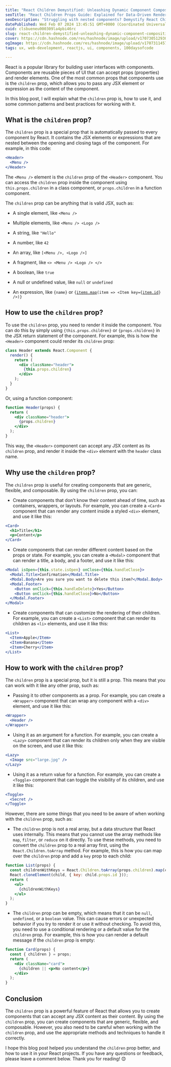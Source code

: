 ```yaml
---
title: "React Children Demystified: Unleashing Dynamic Component Composition"
seoTitle: "React Children Props Guide: Explained for Data-Driven Rendering & JSX "
seoDescription: "Struggling with nested components? Demystify React Children Props & learn how to render dynamic UIs based on data & JSX patterns. Discover best practices & "
datePublished: Wed Feb 07 2024 13:45:51 GMT+0000 (Coordinated Universal Time)
cuid: clsbueneu000309la4pbi46rc
slug: react-children-demystified-unleashing-dynamic-component-composition
cover: https://cdn.hashnode.com/res/hashnode/image/upload/v1707305129300/e21aa450-10aa-431d-b10e-d0fcae791ccc.png
ogImage: https://cdn.hashnode.com/res/hashnode/image/upload/v1707311457324/c8332f22-5baf-4428-b313-901994f854ef.png
tags: ux, web-development, reactjs, ui, components, 100daysofcode

---
```


React is a popular library for building user interfaces with components. Components are reusable pieces of UI that can accept props (properties) and render elements. One of the most common props that components use is the `children` prop, which allows you to pass any JSX element or expression as the content of the component.

In this blog post, I will explain what the `children` prop is, how to use it, and some common patterns and best practices for working with it.

## What is the `children` prop?

The `children` prop is a special prop that is automatically passed to every component by React. It contains the JSX elements or expressions that are nested between the opening and closing tags of the component. For example, in this code:

```jsx
<Header>
  <Menu />
</Header>
```

The `<Menu />` element is the `children` prop of the `<Header>` component. You can access the `children` prop inside the component using `this.props.children` in a class component, or `props.children` in a function component.

The `children` prop can be anything that is valid JSX, such as:

* A single element, like `<Menu />`
    
* Multiple elements, like `<Menu /> <Logo />`
    
* A string, like `"Hello"`
    
* A number, like `42`
    
* An array, like `[<Menu />, <Logo />]`
    
* A fragment, like `<> <Menu /> <Logo /> </>`
    
* A boolean, like `true`
    
* A null or undefined value, like `null` or `undefined`
    
* An expression, like `{name}` or `{`[`items.map`](http://items.map)`(item => <Item key={`[`item.id`](http://item.id)`} />)}`
    

## How to use the `children` prop?

To use the `children` prop, you need to render it inside the component. You can do this by simply using `{this.props.children}` or `{props.children}` in the JSX return statement of the component. For example, this is how the `<Header>` component could render its `children` prop:

```jsx
class Header extends React.Component {
  render() {
    return (
      <div className="header">
        {this.props.children}
      </div>
    );
  }
}
```

Or, using a function component:

```jsx
function Header(props) {
  return (
    <div className="header">
      {props.children}
    </div>
  );
}
```

This way, the `<Header>` component can accept any JSX content as its `children` prop, and render it inside the `<div>` element with the `header` class name.

## Why use the `children` prop?

The `children` prop is useful for creating components that are generic, flexible, and composable. By using the `children` prop, you can:

* Create components that don’t know their content ahead of time, such as containers, wrappers, or layouts. For example, you can create a `<Card>` component that can render any content inside a styled `<div>` element, and use it like this:
    

```jsx
<Card>
  <h1>Title</h1>
  <p>Content</p>
</Card>
```

* Create components that can render different content based on the props or state. For example, you can create a `<Modal>` component that can render a title, a body, and a footer, and use it like this:
    

```jsx
<Modal isOpen={this.state.isOpen} onClose={this.handleClose}>
  <Modal.Title>Confirmation</Modal.Title>
  <Modal.Body>Are you sure you want to delete this item?</Modal.Body>
  <Modal.Footer>
    <Button onClick={this.handleDelete}>Yes</Button>
    <Button onClick={this.handleClose}>No</Button>
  </Modal.Footer>
</Modal>
```

* Create components that can customize the rendering of their children. For example, you can create a `<List>` component that can render its children as `<li>` elements, and use it like this:
    

```jsx
<List>
  <Item>Apple</Item>
  <Item>Banana</Item>
  <Item>Cherry</Item>
</List>
```

## How to work with the `children` prop?

The `children` prop is a special prop, but it is still a prop. This means that you can work with it like any other prop, such as:

* Passing it to other components as a prop. For example, you can create a `<Wrapper>` component that can wrap any component with a `<div>` element, and use it like this:
    

```jsx
<Wrapper>
  <Header />
</Wrapper>
```

* Using it as an argument for a function. For example, you can create a `<Lazy>` component that can render its children only when they are visible on the screen, and use it like this:
    

```jsx
<Lazy>
  <Image src="large.jpg" />
</Lazy>
```

* Using it as a return value for a function. For example, you can create a `<Toggle>` component that can toggle the visibility of its children, and use it like this:
    

```jsx
<Toggle>
  <Secret />
</Toggle>
```

However, there are some things that you need to be aware of when working with the `children` prop, such as:

* The `children` prop is not a real array, but a data structure that React uses internally. This means that you cannot use the array methods like `map`, `filter`, or `reduce` on it directly. To use these methods, you need to convert the `children` prop to a real array first, using the `React.Children.toArray` method. For example, this is how you can map over the `children` prop and add a `key` prop to each child:
    

```jsx
function List(props) {
  const childrenWithKeys = React.Children.toArray(props.children).map(child => 
  React.cloneElement(child, { key: child.props.id }));
  return (
    <ul>
      {childrenWithKeys}
    </ul>
  );
}
```

* The `children` prop can be empty, which means that it can be `null`, `undefined`, or a `boolean` value. This can cause errors or unexpected behavior if you try to render it or use it without checking. To avoid this, you need to use a conditional rendering or a default value for the `children` prop. For example, this is how you can render a default message if the `children` prop is empty:
    

```jsx
function Card(props) {
  const { children } = props;
  return (
    <div className="card">
      {children || <p>No content</p>}
    </div>
  );
}
```

## Conclusion

The `children` prop is a powerful feature of React that allows you to create components that can accept any JSX content as their content. By using the `children` prop, you can create components that are generic, flexible, and composable. However, you also need to be careful when working with the `children` prop, and use the appropriate methods and techniques to handle it correctly.

I hope this blog post helped you understand the `children` prop better, and how to use it in your React projects. If you have any questions or feedback, please leave a comment below. Thank you for reading! 😊